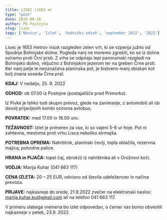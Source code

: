 ```yaml
---
title: LISEC (1653 m)
type: "post"
date: 2022-09-16
author: PD Postojna
slug: lisec
tags: ['Novice', 'Izlet', 'Vodniški odsek', 'september 2022', '2022']
---
```


Lisec je 1653 metrov visok razgleden zelen vrh, ki se vzpenja južno od Spodnje Bohinjske doline. Pogleda nanj ne moremo zgrešiti, ko se iz doline oziramo proti Črni prsti. Z vrha se odpirajo lepi panoramski razgledi na Bohinjsko dolino, vključno z Bohinjskim jezerom ter na greben Črne prsti. Ker nanj pelje le neoznačena planinska pot, je bistveno manj obiskan kot bolj znana soseda Črna prst.

**KDAJ:** V nedeljo, 25. 9. 2022

**ODHOD:**  ob 07.00 iz Postojne (postajališče pred Primorko). 

Iz Pivke je lahko tudi skupni prevoz, glede na zanimanje, z avtomobili ali ob dovolj prijavljenih kombi oziroma avtobus.

**POVRATEK:** med 17.00 in 18.00 uro.

**TEŽAVNOST:**	Izlet je primeren za vse, ki so vajeni 5-6 ur hoje. Pot ni zahtevna, mestoma proti vrhu Lisca nekoliko strmejša.

**POTREBNA OPREMA:**	Nahrbtnik, planinski čevlji, topla oblačila, rezervna majica, pohodne palice.

**HRANA in PIJAČA:** topel čaj, obrok(i) iz nahrbtnika ali v Orožnovi koči.

**VODJA:** Marija Kuhar (041 663 117)

**CENA IZLETA:**   20 – 25 EUR, odvisno od števila udeležencev in načina prevoza.

**PRIJAVE:** najkasneje do srede, 21.9.2022 zvečer na elektronski naslov: marija.kuhar.ku@gmail.com ali na telefon 041 663 117.

V primeru slabega vremena bo izlet odpovedan, o čemer vas bomo obvestili najkasneje v petek, 23.9. 2022.
